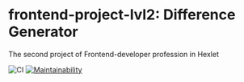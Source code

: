 # frontend-project-lvl2: Difference Generator
The second project of Frontend-developer profession in Hexlet

![CI](https://github.com/Ni-2/frontend-project-lvl2/workflows/CI/badge.svg?branch=master)
[![Maintainability](https://api.codeclimate.com/v1/badges/a99cda8011210d7b2c77/maintainability)](https://codeclimate.com/github/Ni-2/frontend-project-lvl2/maintainability)
